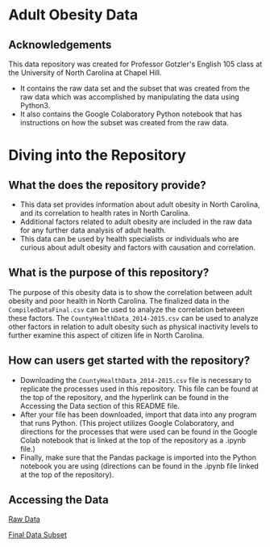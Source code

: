 # Adult Obesity Data
## Acknowledgements
This data repository was created for Professor Gotzler's English 105 class at the University of North Carolina at Chapel Hill.
* It contains the raw data set and the subset that was created from the raw data which was accomplished by manipulating the data using Python3.
* It also contains the Google Colaboratory Python notebook that has instructions on how the subset was created from the raw data.

# Diving into the Repository
## What the does the repository provide?
* This data set provides information about adult obesity in North Carolina, and its correlation to health rates in North Carolina. 
* Additional factors related to adult obesity are included in the raw data for any further data analysis of adult health.
* This data can be used by health specialists or individuals who are curious about adult obesity and factors with causation and correlation. 

## What is the purpose of this repository? 
The purpose of this obesity data is to show the correlation between adult obesity and poor health in North Carolina. The finalized data in the ```CompiledDataFinal.csv``` can be used to analyze the correlation between these factors. The ```CountyHealthData_2014-2015.csv``` can be used to analyze other factors in relation to adult obesity such as physical inactivity levels to further examine this aspect of citizen life in North Carolina. 

## How can users get started with the repository?
* Downloading the ```CountyHealthData_2014-2015.csv``` file is necessary to replicate the processes used in this repository. This file can be found at the top of the repository, and the hyperlink can be found in the Accessing the Data section of this README file.
* After your file has been downloaded, import that data into any program that runs Python. (This project utilizes Google Colaboratory, and directions for the processes that were used can be found in the Google Colab notebook that is linked at the top of the repository as a .ipynb file.)
* Finally, make sure that the Pandas package is imported into the Python notebook you are using (directions can be found in the .ipynb file linked at the top of the repository).  

## Accessing the Data
[Raw Data](https://github.com/ahibbeler/obesity-health-data/blob/main/CountyHealthData_2014-2015.csv) 

[Final Data Subset](https://github.com/ahibbeler/obesity-health-data/blob/main/CompiledDataFinal.csv) 
